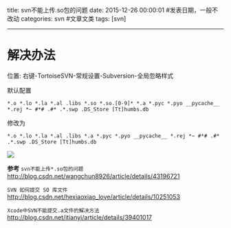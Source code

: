 title: svn不能上传.so包的问题
date: 2015-12-26 00:00:01 #发表日期，一般不改动
categories: svn #文章文类
tags: [svn]

---

# 解决办法
位置: 右键-TortoiseSVN-常规设置-Subversion-全局忽略样式

默认配置
```
*.o *.lo *.la *.al .libs *.so *.so.[0-9]* *.a *.pyc *.pyo __pycache__ *.rej *~ #*# .#* .*.swp .DS_Store [Tt]humbs.db
```
修改为
```
*.o *.lo *.la *.al .libs *.a *.pyc *.pyo __pycache__ *.rej *~ #*# .#* .*.swp .DS_Store [Tt]humbs.db
```

![](http://7xnbs3.com1.z0.glb.clouddn.com/16-2-23/36851531.jpg)

<!--

-->

**参考**
`svn不能上传*.so包的问题`
http://blog.csdn.net/wangchun8926/article/details/43196721

`SVN 如何提交 SO 库文件`
http://blog.csdn.net/hexiaoxiao_love/article/details/10251053

`Xcode中SVN不能提交.a文件的解决方法`
http://blog.csdn.net/itianyi/article/details/39401017


<!-- more -->